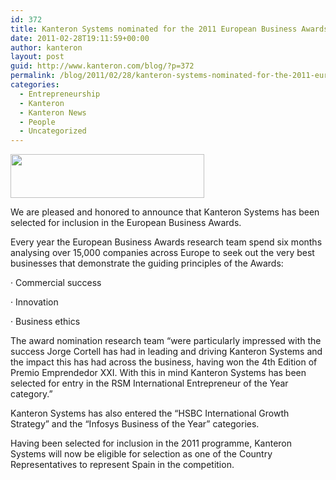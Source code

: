```yaml
---
id: 372
title: Kanteron Systems nominated for the 2011 European Business Awards
date: 2011-02-28T19:11:59+00:00
author: kanteron
layout: post
guid: http://www.kanteron.com/blog/?p=372
permalink: /blog/2011/02/28/kanteron-systems-nominated-for-the-2011-european-business-awards/
categories:
  - Entrepreneurship
  - Kanteron
  - Kanteron News
  - People
  - Uncategorized
---
```

<img class="aligncenter" title="Award logo" src="http://www.businessawardseurope.com/wp/wp-content/uploads/2011/01/logo-login.gif" alt="" width="310" height="70" />

We are pleased and honored to announce that Kanteron Systems has been selected for inclusion in the European Business Awards.

Every year the European Business Awards research team spend six months analysing over 15,000 companies across Europe to seek out the very best businesses that demonstrate the guiding principles of the Awards:

· Commercial success
  
· Innovation
  
· Business ethics

The award nomination research team &#8220;were particularly impressed with the success Jorge Cortell has had in leading and driving Kanteron Systems and the impact this has had across the business, having won the 4th Edition of Premio Emprendedor XXI. With this in mind Kanteron Systems has been selected for entry in the RSM International Entrepreneur of the Year category.&#8221;

Kanteron Systems has also entered the &#8220;HSBC International Growth Strategy&#8221; and the &#8220;Infosys Business of the Year&#8221; categories.

Having been selected for inclusion in the 2011 programme, Kanteron Systems will now be eligible for selection as one of the Country Representatives to represent Spain in the competition.